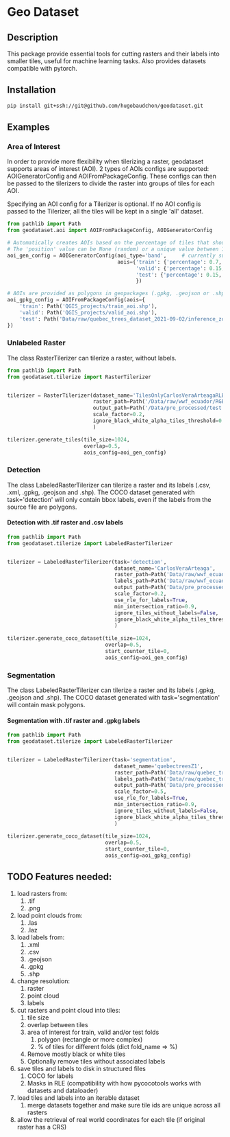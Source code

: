 # Geo Dataset

## Description

This package provide essential tools for cutting rasters and their labels into smaller tiles, useful for machine learning tasks. Also provides datasets compatible with pytorch.

## Installation

```bash
pip install git+ssh://git@github.com/hugobaudchon/geodataset.git
```

## Examples

### Area of Interest

In order to provide more flexibility when tilerizing a raster, geodataset supports areas of interest (AOI).
2 types of AOIs configs are supported: AOIGeneratorConfig and AOIFromPackageConfig.
These configs can then be passed to the tilerizers to divide the raster into groups of tiles for each AOI.

Specifying an AOI config for a Tilerizer is optional.
If no AOI config is passed to the Tilerizer, all the tiles will be kept in a single 'all' dataset.

```python
from pathlib import Path
from geodataset.aoi import AOIFromPackageConfig, AOIGeneratorConfig

# Automatically creates AOIs based on the percentage of tiles that should be in each AOI.
# The 'position' value can be None (random) or a unique value between 1 and n_aois, to force the AOIs to specific bands/corners.
aoi_gen_config = AOIGeneratorConfig(aoi_type='band',     # currently supports 'band' and 'corner'
                                    aois={'train': {'percentage': 0.7, 'position': 2},
                                          'valid': {'percentage': 0.15, 'position': 1},
                                          'test': {'percentage': 0.15, 'position': 3}
                                          })

# AOIs are provided as polygons in geopackages (.gpkg, .geojson or .shp)
aoi_gpkg_config = AOIFromPackageConfig(aois={
    'train': Path('QGIS_projects/train_aoi.shp'),
    'valid': Path('QGIS_projects/valid_aoi.shp'),
    'test': Path('Data/raw/quebec_trees_dataset_2021-09-02/inference_zone.gpkg')
})
```

### Unlabeled Raster

The class RasterTilerizer can tilerize a raster, without labels.

```python
from pathlib import Path
from geodataset.tilerize import RasterTilerizer


tilerizer = RasterTilerizer(dataset_name='TilesOnlyCarlosVeraArteagaRLE',
                            raster_path=Path('/Data/raw/wwf_ecuador/RGB Orthomosaics/Carlos Vera Arteaga RGB.tif'),
                            output_path=Path('/Data/pre_processed/test'),
                            scale_factor=0.2,
                            ignore_black_white_alpha_tiles_threshold=0.8   # optional
                            )

tilerizer.generate_tiles(tile_size=1024,
                         overlap=0.5,
                         aois_config=aoi_gen_config)
```

### Detection

The class LabeledRasterTilerizer can tilerize a raster and its labels (.csv, .xml, .gpkg, .geojson and .shp). The COCO dataset generated with task='detection' will only contain bbox labels, even if the labels from the source file are polygons. 

#### Detection with .tif raster and .csv labels
```python
from pathlib import Path
from geodataset.tilerize import LabeledRasterTilerizer


tilerizer = LabeledRasterTilerizer(task='detection',
                                   dataset_name='CarlosVeraArteaga',
                                   raster_path=Path('Data/raw/wwf_ecuador/RGB Orthomosaics/Carlos Vera Arteaga RGB.tif'),
                                   labels_path=Path('Data/raw/wwf_ecuador/annotations/cleaned/clean_annotations.csv'),
                                   output_path=Path('Data/pre_processed/test'),
                                   scale_factor=0.2,                                 # optional
                                   use_rle_for_labels=True,                          # optional
                                   min_intersection_ratio=0.9,                       # optional
                                   ignore_tiles_without_labels=False,                # optional
                                   ignore_black_white_alpha_tiles_threshold=0.8      # optional
                                   )
                                   
tilerizer.generate_coco_dataset(tile_size=1024,
                                overlap=0.5,
                                start_counter_tile=0,
                                aois_config=aoi_gen_config)
```
### Segmentation

The class LabeledRasterTilerizer can tilerize a raster and its labels (.gpkg, .geojson and .shp). The COCO dataset generated with task='segmentation' will contain mask polygons.

#### Segmentation with .tif raster and .gpkg labels
```python
from pathlib import Path
from geodataset.tilerize import LabeledRasterTilerizer


tilerizer = LabeledRasterTilerizer(task='segmentation',
                                   dataset_name='quebectreesZ1',
                                   raster_path=Path('Data/raw/quebec_trees_dataset_2021-09-02/2021-09-02/zone1/2021-09-02-sbl-z1-rgb-cog.tif'),
                                   labels_path=Path('Data/raw/quebec_trees_dataset_2021-09-02/Z1_polygons.gpkg'),
                                   output_path=Path('Data/pre_processed/test'),
                                   scale_factor=0.5,                             # optional
                                   use_rle_for_labels=True,                      # optional
                                   min_intersection_ratio=0.9,                   # optional
                                   ignore_tiles_without_labels=False,            # optional
                                   ignore_black_white_alpha_tiles_threshold=0.8  # optional
                                   )
                                   
tilerizer.generate_coco_dataset(tile_size=1024,
                                overlap=0.5,
                                start_counter_tile=0,
                                aois_config=aoi_gpkg_config)
```




## TODO Features needed:

1) load rasters from:
   1) .tif
   2) .png
2) load point clouds from:
   1) .las
   2) .laz
2) load labels from:
   1) .xml
   2) .csv
   3) .geojson
   4) .gpkg
   5) .shp
3) change resolution:
   1) raster
   2) point cloud
   3) labels
4) cut rasters and point cloud into tiles:
   1) tile size
   2) overlap between tiles
   3) area of interest for train, valid and/or test folds
      1) polygon (rectangle or more complex)
      2) % of tiles for different folds (dict fold_name => %)
   4) Remove mostly black or white tiles
   5) Optionally remove tiles without associated labels
5) save tiles and labels to disk in structured files
   1) COCO for labels
   2) Masks in RLE (compatibility with how pycocotools works with datasets and dataloader)
6) load tiles and labels into an iterable dataset
   1) merge datasets together and make sure tile ids are unique across all rasters
7) allow the retrieval of real world coordinates for each tile (if original raster has a CRS)
